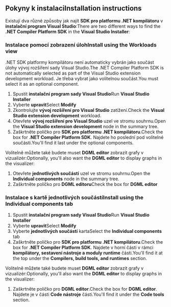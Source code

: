 ## <a name="installation-instructions"></a><span data-ttu-id="5af1c-101">Pokyny k instalaci</span><span class="sxs-lookup"><span data-stu-id="5af1c-101">Installation instructions</span></span> 

<span data-ttu-id="5af1c-102">Existují dva různé způsoby jak najít **SDK pro platformu .NET kompilátoru** v **instalační program Visual Studio**:</span><span class="sxs-lookup"><span data-stu-id="5af1c-102">There are two different ways to find the **.NET Compiler Platform SDK** in the **Visual Studio Installer**:</span></span>

### <a name="install-using-the-workloads-view"></a><span data-ttu-id="5af1c-103">Instalace pomocí zobrazení úloh</span><span class="sxs-lookup"><span data-stu-id="5af1c-103">Install using the Workloads view</span></span>

<span data-ttu-id="5af1c-104">.NET SDK platformy kompilátoru není automaticky vybrán jako součást úlohy vývoj rozšíření sady Visual Studio.</span><span class="sxs-lookup"><span data-stu-id="5af1c-104">The .NET Compiler Platform SDK is not automatically selected as part of the Visual Studio extension development workload.</span></span> <span data-ttu-id="5af1c-105">Je třeba vybrat jako volitelnou součást.</span><span class="sxs-lookup"><span data-stu-id="5af1c-105">You must select it as an optional component.</span></span>

1. <span data-ttu-id="5af1c-106">Spustit **instalační program sady Visual Studio**</span><span class="sxs-lookup"><span data-stu-id="5af1c-106">Run **Visual Studio Installer**</span></span> 
1. <span data-ttu-id="5af1c-107">Vyberte **upravit**</span><span class="sxs-lookup"><span data-stu-id="5af1c-107">Select **Modify**</span></span> 
1. <span data-ttu-id="5af1c-108">Zkontrolujte **vývoj rozšíření pro Visual Studio** zatížení.</span><span class="sxs-lookup"><span data-stu-id="5af1c-108">Check the **Visual Studio extension development** workload.</span></span>
1. <span data-ttu-id="5af1c-109">Otevřete **vývoj rozšíření pro Visual Studio** uzel ve stromu souhrnu.</span><span class="sxs-lookup"><span data-stu-id="5af1c-109">Open the **Visual Studio extension development** node in the summary tree.</span></span>
1. <span data-ttu-id="5af1c-110">Zaškrtněte políčko pro **SDK pro platformu .NET kompilátoru**.</span><span class="sxs-lookup"><span data-stu-id="5af1c-110">Check the box for **.NET Compiler Platform SDK**.</span></span> <span data-ttu-id="5af1c-111">Najdete ho poslední pod volitelné součásti.</span><span class="sxs-lookup"><span data-stu-id="5af1c-111">You'll find it last under the optional components.</span></span>

<span data-ttu-id="5af1c-112">Volitelně můžete také budete muset **DGML editor** zobrazit grafy v vizualizér:</span><span class="sxs-lookup"><span data-stu-id="5af1c-112">Optionally, you'll also want the **DGML editor** to display graphs in the visualizer:</span></span>

1. <span data-ttu-id="5af1c-113">Otevřete **jednotlivých součástí** uzel ve stromu souhrnu.</span><span class="sxs-lookup"><span data-stu-id="5af1c-113">Open the **Individual components** node in the summary tree.</span></span>
1. <span data-ttu-id="5af1c-114">Zaškrtněte políčko pro **DGML editoru**</span><span class="sxs-lookup"><span data-stu-id="5af1c-114">Check the box for **DGML editor**</span></span>

### <a name="install-using-the-individual-components-tab"></a><span data-ttu-id="5af1c-115">Instalace s kartě jednotlivých součástí</span><span class="sxs-lookup"><span data-stu-id="5af1c-115">Install using the Individual components tab</span></span>

1. <span data-ttu-id="5af1c-116">Spustit **instalační program sady Visual Studio**</span><span class="sxs-lookup"><span data-stu-id="5af1c-116">Run **Visual Studio Installer**</span></span> 
1. <span data-ttu-id="5af1c-117">Vyberte **upravit**</span><span class="sxs-lookup"><span data-stu-id="5af1c-117">Select **Modify**</span></span> 
1. <span data-ttu-id="5af1c-118">Vyberte **jednotlivých součástí** karta</span><span class="sxs-lookup"><span data-stu-id="5af1c-118">Select the **Individual components** tab</span></span> 
1. <span data-ttu-id="5af1c-119">Zaškrtněte políčko pro **SDK pro platformu .NET kompilátoru**.</span><span class="sxs-lookup"><span data-stu-id="5af1c-119">Check the box for **.NET Compiler Platform SDK**.</span></span> <span data-ttu-id="5af1c-120">Najdete v horní části v rámci **kompilátory, sestavení nástroje a moduly runtime** části.</span><span class="sxs-lookup"><span data-stu-id="5af1c-120">You'll find it at the top under the **Compilers, build tools, and runtimes** section.</span></span>

<span data-ttu-id="5af1c-121">Volitelně můžete také budete muset **DGML editor** zobrazit grafy v vizualizér:</span><span class="sxs-lookup"><span data-stu-id="5af1c-121">Optionally, you'll also want the **DGML editor** to display graphs in the visualizer:</span></span>

1. <span data-ttu-id="5af1c-122">Zaškrtněte políčko pro **DGML editor**.</span><span class="sxs-lookup"><span data-stu-id="5af1c-122">Check the box for **DGML editor**.</span></span> <span data-ttu-id="5af1c-123">Najdete je v části **Code nástroje** části.</span><span class="sxs-lookup"><span data-stu-id="5af1c-123">You'll find it under the **Code tools** section.</span></span>
